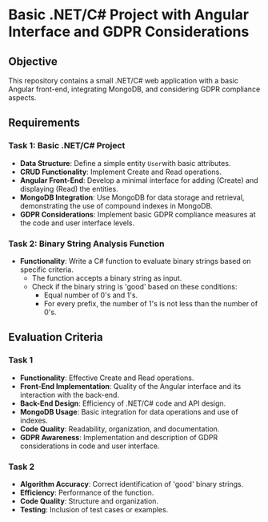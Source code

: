 # Basic .NET/C# Project with Angular Interface and GDPR Considerations

## Objective
This repository contains a small .NET/C# web application with a basic Angular front-end, integrating MongoDB, and considering GDPR compliance aspects.

## Requirements

### Task 1: Basic .NET/C# Project
- **Data Structure**: Define a simple entity `User`with basic attributes.
- **CRUD Functionality**: Implement Create and Read operations.
- **Angular Front-End**: Develop a minimal interface for adding (Create) and displaying (Read) the entities.
- **MongoDB Integration**: Use MongoDB for data storage and retrieval, demonstrating the use of compound indexes in MongoDB.
- **GDPR Considerations**: Implement basic GDPR compliance measures at the code and user interface levels.

### Task 2: Binary String Analysis Function
- **Functionality**: Write a C# function to evaluate binary strings based on specific criteria.
  - The function accepts a binary string as input.
  - Check if the binary string is 'good' based on these conditions:
    - Equal number of 0's and 1's.
    - For every prefix, the number of 1's is not less than the number of 0's.

## Evaluation Criteria

### Task 1
- **Functionality**: Effective Create and Read operations.
- **Front-End Implementation**: Quality of the Angular interface and its interaction with the back-end.
- **Back-End Design**: Efficiency of .NET/C# code and API design.
- **MongoDB Usage**: Basic integration for data operations and use of indexes.
- **Code Quality**: Readability, organization, and documentation.
- **GDPR Awareness**: Implementation and description of GDPR considerations in code and user interface.

### Task 2
- **Algorithm Accuracy**: Correct identification of 'good' binary strings.
- **Efficiency**: Performance of the function.
- **Code Quality**: Structure and organization.
- **Testing**: Inclusion of test cases or examples.
